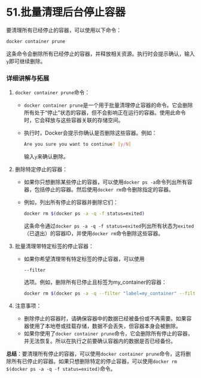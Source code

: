 # 51.批量清理后台停止容器

要清理所有已经停止的容器，可以使用以下命令：

```bash
docker container prune
```

这条命令会删除所有已经停止的容器，并释放相关资源。执行时会提示确认，输入`y`即可继续删除。

### 详细讲解与拓展

1. `docker container prune`命令：

   - `docker container prune`是一个用于批量清理停止容器的命令。它会删除所有处于“停止”状态的容器，但不会影响正在运行的容器。使用此命令时，它会释放与这些容器关联的存储空间。

   - 执行时，Docker会提示你确认是否删除这些容器。例如：

     ```bash
     Are you sure you want to continue? [y/N]
     ```

     输入`y`来确认删除。

2. 删除特定停止的容器：

   - 如果你只想删除某些停止的容器，可以使用`docker ps -a`命令列出所有容器，包括停止的容器。然后使用`docker rm`命令删除指定的容器。

   - 例如，列出所有停止的容器并删除它们：

     ```bash
     docker rm $(docker ps -a -q -f status=exited)
     ```

     这条命令通过`docker ps -a -q -f status=exited`列出所有状态为`exited`（已退出）的容器ID，并使用`docker rm`命令删除这些容器。

3. 批量清理带特定标签的停止容器：

   - 如果你希望清理带有特定标签的停止容器，可以使用

     ```
     --filter
     ```

     选项。例如，删除所有已停止且标签为my_container的容器：

     ```bash
     docker rm $(docker ps -a -q --filter "label=my_container" --filter "status=exited")
     ```

4. 注意事项：

   - 删除停止的容器时，请确保容器中的数据已经被备份或不再需要。如果容器使用了本地卷或挂载存储，数据不会丢失，但容器本身会被删除。
   - 如果你使用了`docker container prune`命令，它会删除所有停止的容器，并无法恢复。所以在执行之前要确认容器内的数据是否已经备份。

**总结**：要清理所有停止的容器，可以使用`docker container prune`命令，这将删除所有已停止的容器。如果只想删除特定的停止容器，可以使用`docker rm $(docker ps -a -q -f status=exited)`命令。
